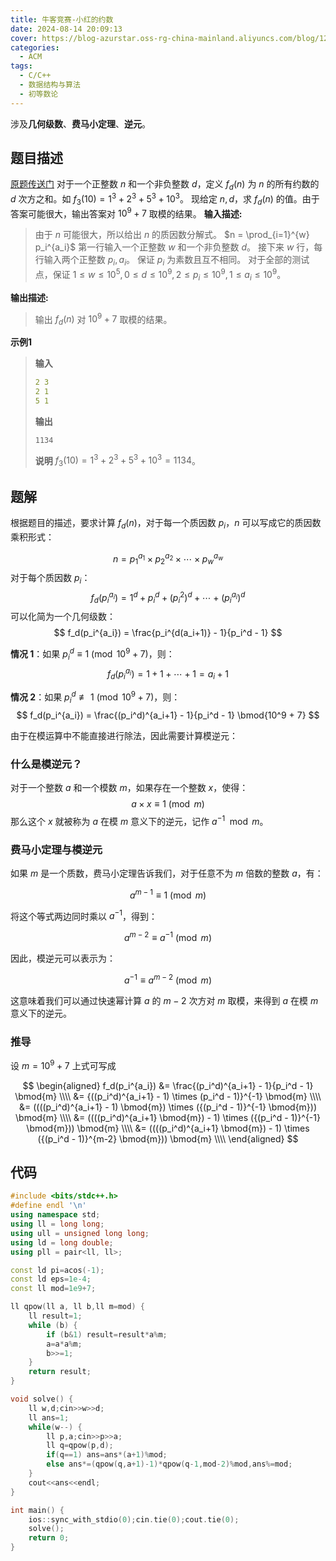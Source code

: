 ```yaml
---
title: 牛客竞赛-小红的约数
date: 2024-08-14 20:09:13
cover: https://blog-azurstar.oss-rg-china-mainland.aliyuncs.com/blog/120113819_p0.jpg
categories:
  - ACM
tags:
  - C/C++
  - 数据结构与算法
  - 初等数论
---
```


涉及**几何级数**、**费马小定理**、**逆元**。

<!-- more -->

<!-- toc -->

## 题目描述
[原题传送门](https://ac.nowcoder.com/acm/problem/274963)
对于一个正整数 $n$ 和一个非负整数 $d$，定义 $f_d(n)$ 为 $n$ 的所有约数的 $d$ 次方之和。如 $f_3(10) = 1^3 + 2^3 + 5^3 + 10^3$。
现给定 $n,d$，求 $f_d(n)$ 的值。由于答案可能很大，输出答案对 $10^9 + 7$ 取模的结果。
**输入描述:**
> 由于 $n$ 可能很大，所以给出 $n$ 的质因数分解式。
> $n = \prod_{i=1}^{w} p_i^{a_i}$
> 第一行输入一个正整数 $w$ 和一个非负整数 $d$。
> 接下来 $w$ 行，每行输入两个正整数 $p_i, a_i$。
> 保证 $p_i$ 为素数且互不相同。
> 对于全部的测试点，保证 $1 \leq w \leq 10^5, 0 \leq d \leq 10^9, 2 \leq p_i \leq 10^9, 1 \leq a_i \leq 10^9$。

**输出描述:**
> 输出 $f_d(n)$ 对 $10^9 + 7$ 取模的结果。

**示例1**
> **输入**
> ```yaml
> 2 3
> 2 1
> 5 1
> ```
> **输出**
> ```
> 1134
> ```
> **说明**
> $f_3(10) = 1^3 + 2^3 + 5^3 + 10^3 = 1134$。

## 题解
根据题目的描述，要求计算 $f_d(n)$，对于每一个质因数 $p_i$，$n$ 可以写成它的质因数乘积形式：

$$n = p_1^{a_1} \times p_2^{a_2} \times \cdots \times p_w^{a_w}$$
对于每个质因数 $p_i$：
$$
f_d(p_i^{a_i}) = 1^d + p_i^d + \left(p_i^2\right)^d + \cdots + \left(p_i^{a_i}\right)^d
$$
可以化简为一个几何级数：
$$
f_d(p_i^{a_i}) = \frac{p_i^{d(a_i+1)} - 1}{p_i^d - 1}
$$

**情况 1**：如果 $p_i^d \equiv 1 \pmod{10^9 + 7}$，则：
$$
f_d(p_i^{a_i}) = 1 + 1 + \cdots + 1 = a_i + 1
$$

**情况 2**：如果 $p_i^d \not\equiv 1 \pmod{10^9 + 7}$，则：
$$
f_d(p_i^{a_i}) = \frac{(p_i^d)^{a_i+1} - 1}{p_i^d - 1} \bmod{10^9 + 7}
$$

由于在模运算中不能直接进行除法，因此需要计算模逆元：

### 什么是模逆元？

对于一个整数 $a$ 和一个模数 $m$，如果存在一个整数 $x$，使得：
$$
a \times x \equiv 1 \pmod{m}
$$
那么这个 $x$ 就被称为 $a$ 在模 $m$ 意义下的逆元，记作 $a^{-1} \mod m$。

### 费马小定理与模逆元

如果 $m$ 是一个质数，费马小定理告诉我们，对于任意不为 $m$ 倍数的整数 $a$，有：

$$
a^{m-1} \equiv 1 \pmod{m}
$$

将这个等式两边同时乘以 $a^{-1}$，得到：

$$
a^{m-2} \equiv a^{-1} \pmod{m}
$$

因此，模逆元可以表示为：

$$
a^{-1} \equiv a^{m-2} \pmod{m}
$$

这意味着我们可以通过快速幂计算 $a$ 的 $m-2$ 次方对 $m$ 取模，来得到 $a$ 在模 $m$ 意义下的逆元。

### 推导

设 $m=10^9+7$ 上式可写成

$$
\begin{aligned}
f_d(p_i^{a_i}) &= \frac{(p_i^d)^{a_i+1} - 1}{p_i^d - 1} \bmod{m} \\\\
&= {((p_i^d)^{a_i+1} - 1) \times (p_i^d - 1)}^{-1} \bmod{m} \\\\
&= ((((p_i^d)^{a_i+1} - 1) \bmod{m}) \times ({(p_i^d - 1)}^{-1} \bmod{m})) \bmod{m} \\\\
&= ((((p_i^d)^{a_i+1} \bmod{m}) - 1) \times ({(p_i^d - 1)}^{-1} \bmod{m})) \bmod{m} \\\\
&= ((((p_i^d)^{a_i+1} \bmod{m}) - 1) \times ({(p_i^d - 1)}^{m-2} \bmod{m})) \bmod{m} \\\\
\end{aligned}
$$

## 代码
```cpp
#include <bits/stdc++.h>
#define endl '\n'
using namespace std;
using ll = long long;
using ull = unsigned long long;
using ld = long double;
using pll = pair<ll, ll>;

const ld pi=acos(-1);
const ld eps=1e-4;
const ll mod=1e9+7;

ll qpow(ll a, ll b,ll m=mod) {
    ll result=1;
    while (b) {
        if (b&1) result=result*a%m;
        a=a*a%m;
        b>>=1;
    }
    return result;
}

void solve() {
    ll w,d;cin>>w>>d;
    ll ans=1;
    while(w--) {
        ll p,a;cin>>p>>a;
        ll q=qpow(p,d);
        if(q==1) ans=ans*(a+1)%mod;
        else ans*=(qpow(q,a+1)-1)*qpow(q-1,mod-2)%mod,ans%=mod;
    }
    cout<<ans<<endl;
}

int main() {
    ios::sync_with_stdio(0);cin.tie(0);cout.tie(0);
    solve();
    return 0;
}
```

<script>
MathJax = {
  tex: {
    inlineMath: [['$', '$'], ['\\(', '\\)']]
  }
};
</script>
<script id="MathJax-script" async
  src="https://cdn.jsdelivr.net/npm/mathjax@3/es5/tex-chtml.js">
</script>